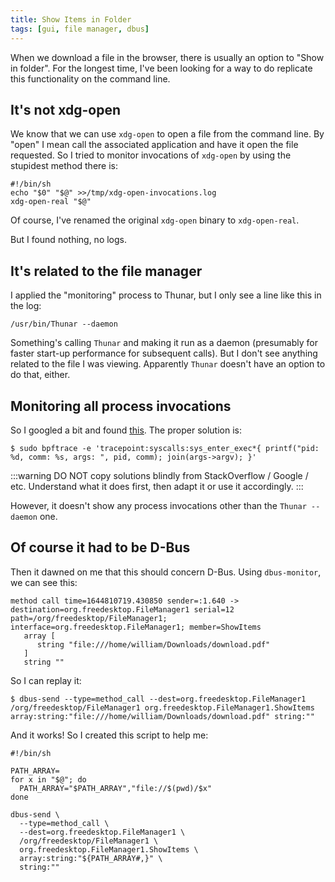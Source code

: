 ```yaml
---
title: Show Items in Folder
tags: [gui, file manager, dbus]
---
```


When we download a file in the browser, there is usually an option to "Show in folder". For the longest time, I've been looking for a way to do replicate this functionality on the command line.

<!-- truncate -->

## It's not xdg-open

We know that we can use `xdg-open` to open a file from the command line. By "open" I mean call the associated application and have it open the file requested. So I tried to monitor invocations of `xdg-open` by using the stupidest method there is:

```title="xdg-open"
#!/bin/sh
echo "$0" "$@" >>/tmp/xdg-open-invocations.log
xdg-open-real "$@"
```

Of course, I've renamed the original `xdg-open` binary to `xdg-open-real`.

But I found nothing, no logs.

## It's related to the file manager

I applied the "monitoring" process to Thunar, but I only see a line like this in the log:

```
/usr/bin/Thunar --daemon
```

Something's calling `Thunar` and making it run as a daemon (presumably for faster start-up performance for subsequent calls). But I don't see anything related to the file I was viewing. Apparently `Thunar` doesn't have an option to do that, either.

## Monitoring all process invocations

So I googled a bit and found [this](https://unix.stackexchange.com/questions/260162/how-to-track-newly-created-processes-in-linux). The proper solution is:

```
$ sudo bpftrace -e 'tracepoint:syscalls:sys_enter_exec*{ printf("pid: %d, comm: %s, args: ", pid, comm); join(args->argv); }'
```

:::warning
DO NOT copy solutions blindly from StackOverflow / Google / etc. Understand what it does first, then adapt it or use it accordingly.
:::

However, it doesn't show any process invocations other than the `Thunar --daemon` one.

## Of course it had to be D-Bus

Then it dawned on me that this should concern D-Bus. Using `dbus-monitor`, we can see this:

```
method call time=1644810719.430850 sender=:1.640 -> destination=org.freedesktop.FileManager1 serial=12 path=/org/freedesktop/FileManager1; interface=org.freedesktop.FileManager1; member=ShowItems
   array [
      string "file:///home/william/Downloads/download.pdf"
   ]
   string ""
```

So I can replay it:

```
$ dbus-send --type=method_call --dest=org.freedesktop.FileManager1 /org/freedesktop/FileManager1 org.freedesktop.FileManager1.ShowItems array:string:"file:///home/william/Downloads/download.pdf" string:""
```

And it works! So I created this script to help me:

```title="bin/show-in-folder"
#!/bin/sh

PATH_ARRAY=
for x in "$@"; do
  PATH_ARRAY="$PATH_ARRAY","file://$(pwd)/$x"
done

dbus-send \
  --type=method_call \
  --dest=org.freedesktop.FileManager1 \
  /org/freedesktop/FileManager1 \
  org.freedesktop.FileManager1.ShowItems \
  array:string:"${PATH_ARRAY#,}" \
  string:""
```
